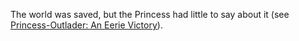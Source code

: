 The world was saved, but the Princess had little to say about it (see [Princess-Outlader: An Eerie Victory](#edge:iphania-outlander-right-2-left-2)).